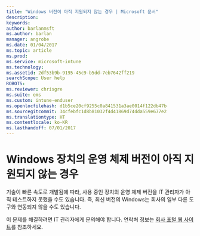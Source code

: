 ```yaml
---
title: "Windows 버전이 아직 지원되지 않는 경우 | Microsoft 문서"
description: 
keywords: 
author: barlanmsft
ms.author: barlan
manager: angrobe
ms.date: 01/04/2017
ms.topic: article
ms.prod: 
ms.service: microsoft-intune
ms.technology: 
ms.assetid: 2df53b9b-9195-45c9-b5dd-7eb7642ff219
searchScope: User help
ROBOTS: 
ms.reviewer: chrisgre
ms.suite: ems
ms.custom: intune-enduser
ms.openlocfilehash: d1b5ce20cf9255c0a841531a3ae0014f122db47b
ms.sourcegitcommit: 34cfebfc1d8b81032f4d41869d74dda559e677e2
ms.translationtype: HT
ms.contentlocale: ko-KR
ms.lasthandoff: 07/01/2017
---
```

# <a name="your-windows-devices-operating-system-version-isnt-yet-supported"></a>Windows 장치의 운영 체제 버전이 아직 지원되지 않는 경우

기술이 빠른 속도로 개발됨에 따라, 사용 중인 장치의 운영 체제 버전을 IT 관리자가 아직 테스트하지 못했을 수도 있습니다. 즉, 최신 버전의 Windows는 회사의 일부 다른 도구와 연동되지 않을 수도 있습니다.

이 문제를 해결하려면 IT 관리자에게 문의해야 합니다. 연락처 정보는 [회사 포털 웹 사이트](http://portal.manage.microsoft.com)를 참조하세요.
